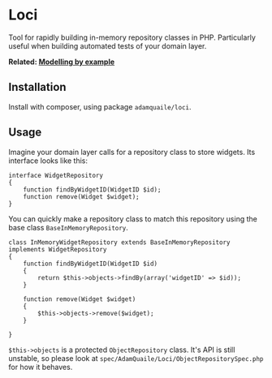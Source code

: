 # Loci

Tool for rapidly building in-memory repository classes in PHP. Particularly useful
when building automated tests of your domain layer.

**Related: [Modelling by example](http://everzet.com/post/99045129766/introducing-modelling-by-example)**

## Installation

Install with composer, using package `adamquaile/loci`. 

## Usage

Imagine your domain layer calls for a repository class to store widgets. Its interface
looks like this:

    interface WidgetRepository
    {
        function findByWidgetID(WidgetID $id);
        function remove(Widget $widget);
    }
    
You can quickly make a repository class to match this repository using the base class
`BaseInMemoryRepository`.

    class InMemoryWidgetRepository extends BaseInMemoryRepository implements WidgetRepository
    {
        function findByWidgetID(WidgetID $id)
        {
            return $this->objects->findBy(array('widgetID' => $id));
        }
        
        function remove(Widget $widget)
        {
            $this->objects->remove($widget);
        }
    
    }
    
`$this->objects` is a protected `ObjectRepository` class. It's API is still unstable, so
please look at `spec/AdamQuaile/Loci/ObjectRepositorySpec.php` for how it behaves.